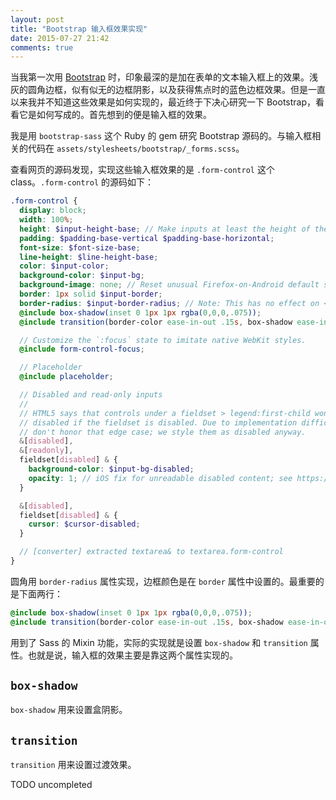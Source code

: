 ```yaml
---
layout: post
title: "Bootstrap 输入框效果实现"
date: 2015-07-27 21:42
comments: true
---
```


当我第一次用 [Bootstrap](http://getbootstrap.com/) 时，印象最深的是加在表单的文本输入框上的效果。浅灰的圆角边框，似有似无的边框阴影，以及获得焦点时的蓝色边框效果。但是一直以来我并不知道这些效果是如何实现的，最近终于下决心研究一下 Bootstrap，看看它是如何写成的。首先想到的便是输入框的效果。

我是用 `bootstrap-sass` 这个 Ruby 的 gem 研究 Bootstrap 源码的。与输入框相关的代码在 `assets/stylesheets/bootstrap/_forms.scss`。

查看网页的源码发现，实现这些输入框效果的是 `.form-control` 这个 class。`.form-control` 的源码如下：

``` scss
.form-control {
  display: block;
  width: 100%;
  height: $input-height-base; // Make inputs at least the height of their button counterpart (base line-height + padding + border)
  padding: $padding-base-vertical $padding-base-horizontal;
  font-size: $font-size-base;
  line-height: $line-height-base;
  color: $input-color;
  background-color: $input-bg;
  background-image: none; // Reset unusual Firefox-on-Android default style; see https://github.com/necolas/normalize.css/issues/214
  border: 1px solid $input-border;
  border-radius: $input-border-radius; // Note: This has no effect on <select>s in some browsers, due to the limited stylability of <select>s in CSS.
  @include box-shadow(inset 0 1px 1px rgba(0,0,0,.075));
  @include transition(border-color ease-in-out .15s, box-shadow ease-in-out .15s);

  // Customize the `:focus` state to imitate native WebKit styles.
  @include form-control-focus;

  // Placeholder
  @include placeholder;

  // Disabled and read-only inputs
  //
  // HTML5 says that controls under a fieldset > legend:first-child won't be
  // disabled if the fieldset is disabled. Due to implementation difficulty, we
  // don't honor that edge case; we style them as disabled anyway.
  &[disabled],
  &[readonly],
  fieldset[disabled] & {
    background-color: $input-bg-disabled;
    opacity: 1; // iOS fix for unreadable disabled content; see https://github.com/twbs/bootstrap/issues/11655
  }

  &[disabled],
  fieldset[disabled] & {
    cursor: $cursor-disabled;
  }

  // [converter] extracted textarea& to textarea.form-control
}
```

圆角用 `border-radius` 属性实现，边框颜色是在 `border` 属性中设置的。最重要的是下面两行：

``` scss
@include box-shadow(inset 0 1px 1px rgba(0,0,0,.075));
@include transition(border-color ease-in-out .15s, box-shadow ease-in-out .15s);

```

用到了 Sass 的 Mixin 功能，实际的实现就是设置 `box-shadow` 和 `transition` 属性。也就是说，输入框的效果主要是靠这两个属性实现的。

## `box-shadow`

`box-shadow` 用来设置盒阴影。

## `transition`

`transition` 用来设置过渡效果。

TODO uncompleted


